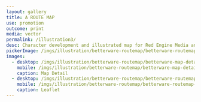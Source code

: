 ```yaml
---
layout: gallery
title: A ROUTE MAP
use: promotion
outcome: print
media: vector
permalink: /illustration3/
desc: Character development and illustrated map for Red Engine Media and Betterware.
pickerImage: /imgs/illustration/betterware-routemap/betterware-routemap-thumb.jpg
images:
  - desktop: /imgs/illustration/betterware-routemap/betterware-map-detail.jpg
    mobile: /imgs/illustration/betterware-routemap/betterware-map-detail.jpg
    caption: Map Detail
  - desktop: /imgs/illustration/betterware-routemap/betterware-routemap-leaflet.jpg
    mobile: /imgs/illustration/betterware-routemap/betterware-routemap-leaflet.jpg
    caption: Leaflet
---
```

